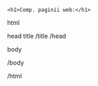 <!DOCTYPE html>
<html>
<head>
    <title>Add the <  > dumbass</title>
</head>
<body>
    <div style="background-image:url('https://images.wallpapersden.com/image/download/eula-hd-art-genshin-impact_bWVsbGuUmZqaraWkpJRnZWVlrWZra2w.jpg');">

    <h1>Comp. paginii web:</h1>
  <p>html</p>
  <p>head title /title /head</p> 
  <p>body</p>
  <p>/body</p>
  <p>/html</p> 

  </body>
</body>
</html>
